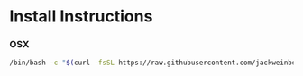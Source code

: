 # Install Instructions

### OSX
```bash
/bin/bash -c "$(curl -fsSL https://raw.githubusercontent.com/jackweinbender/dotfiles/master/osx/bootstrap.zsh)"
```

